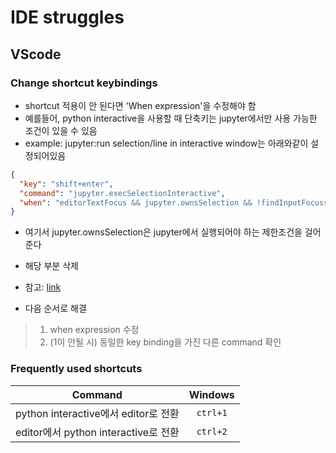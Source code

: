 # IDE struggles

## VScode

### Change shortcut keybindings
* shortcut 적용이 안 된다면 'When expression'을 수정해야 함
* 예를들어, python interactive을 사용할 때 단축키는 jupyter에서만 사용 가능한 조건이 있을 수 있음
* example: jupyter:run selection/line in interactive window는 아래와같이 설정되어있음
```json
{
  "key": "shift+enter",
  "command": "jupyter.execSelectionInteractive",
  "when": "editorTextFocus && jupyter.ownsSelection && !findInputFocussed && !notebookEditorFocused && !replaceInputFocussed && editorLangId == 'python'"
}
```
* 여기서 jupyter.ownsSelection은 jupyter에서 실행되어야 하는 제한조건을 걸어준다
* 해당 부분 삭제
* 참고: [link](https://github.com/microsoft/vscode-jupyter/issues/3993)

* 다음 순서로 해결
> 1. when expression 수정
> 2. (1이 안될 시) 동일한 key binding을 가진 다른 command 확인


### Frequently used shortcuts
| Command | Windows|
|:---:|:----:|
|python interactive에서 editor로 전환|`ctrl+1`|
|editor에서 python interactive로 전환|`ctrl+2`|
